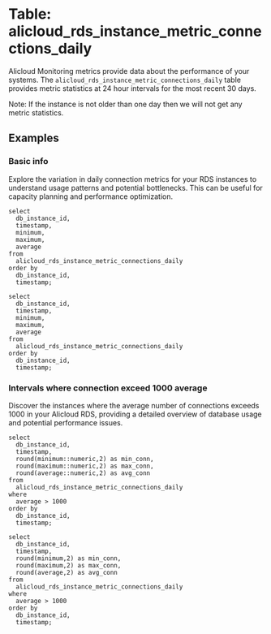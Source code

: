 # Table: alicloud_rds_instance_metric_connections_daily

Alicloud Monitoring metrics provide data about the performance of your systems. The `alicloud_rds_instance_metric_connections_daily` table provides metric statistics at 24 hour intervals for the most recent 30 days.

Note: If the instance is not older than one day then we will not get any metric statistics.

## Examples

### Basic info
Explore the variation in daily connection metrics for your RDS instances to understand usage patterns and potential bottlenecks. This can be useful for capacity planning and performance optimization.

```sql+postgres
select
  db_instance_id,
  timestamp,
  minimum,
  maximum,
  average
from
  alicloud_rds_instance_metric_connections_daily
order by
  db_instance_id,
  timestamp;
```

```sql+sqlite
select
  db_instance_id,
  timestamp,
  minimum,
  maximum,
  average
from
  alicloud_rds_instance_metric_connections_daily
order by
  db_instance_id,
  timestamp;
```

### Intervals where connection exceed 1000 average
Discover the instances where the average number of connections exceeds 1000 in your Alicloud RDS, providing a detailed overview of database usage and potential performance issues.

```sql+postgres
select
  db_instance_id,
  timestamp,
  round(minimum::numeric,2) as min_conn,
  round(maximum::numeric,2) as max_conn,
  round(average::numeric,2) as avg_conn
from
  alicloud_rds_instance_metric_connections_daily
where
  average > 1000
order by
  db_instance_id,
  timestamp;
```

```sql+sqlite
select
  db_instance_id,
  timestamp,
  round(minimum,2) as min_conn,
  round(maximum,2) as max_conn,
  round(average,2) as avg_conn
from
  alicloud_rds_instance_metric_connections_daily
where
  average > 1000
order by
  db_instance_id,
  timestamp;
```